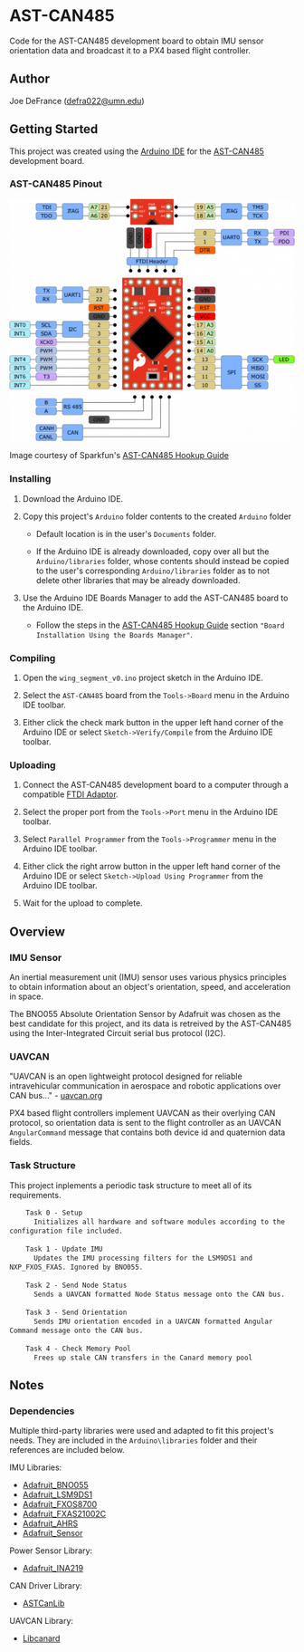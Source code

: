 # AST-CAN485

Code for the AST-CAN485 development board to obtain IMU sensor orientation data and broadcast it to a PX4 based flight controller.

## Author

Joe DeFrance (defra022@umn.edu)

## Getting Started

This project was created using the [Arduino IDE](https://www.arduino.cc/en/main/software) for the [AST-CAN485](https://www.sparkfun.com/products/14483) development board.

### AST-CAN485 Pinout

![AST-CAN485 Pinout](AST-CAN485-Pinout.png)

Image courtesy of Sparkfun's [AST-CAN485 Hookup Guide](https://learn.sparkfun.com/tutorials/ast-can485-hookup-guide?_ga=2.39481377.365903456.1581038177-271346267.1574810854)

### Installing

1. Download the Arduino IDE.

2. Copy this project's `Arduino` folder contents to the created `Arduino` folder 

   * Default location is in the user's `Documents` folder.

   * If the Arduino IDE is already downloaded, copy over all but the `Arduino/libraries` folder, whose contents should instead be copied to the user's corresponding `Arduino/libraries` folder as to not delete other libraries that may be already downloaded.

3. Use the Arduino IDE Boards Manager to add the AST-CAN485 board to the Arduino IDE.

   * Follow the steps in the [AST-CAN485 Hookup Guide](https://learn.sparkfun.com/tutorials/ast-can485-hookup-guide?_ga=2.6567157.631132834.1583434944-271346267.1574810854) section `"Board Installation Using the Boards Manager"`.

### Compiling

1. Open the `wing_segment_v0.ino` project sketch in the Arduino IDE.

2. Select the `AST-CAN485` board from the `Tools->Board` menu in the Arduino IDE toolbar.

3. Either click the check mark button in the upper left hand corner of the Arduino IDE or select `Sketch->Verify/Compile` from the Arduino IDE toolbar.

### Uploading

1. Connect the AST-CAN485 development board to a computer through a compatible [FTDI Adaptor](https://www.sparkfun.com/products/9716?_ga=2.13897968.631132834.1583434944-271346267.1574810854).

2. Select the proper port from the `Tools->Port` menu in the Arduino IDE toolbar.

3. Select `Parallel Programmer` from the `Tools->Programmer` menu in the Arduino IDE toolbar.

4. Either click the right arrow button in the upper left hand corner of the Arduino IDE or select `Sketch->Upload Using Programmer` from the Arduino IDE toolbar.

5. Wait for the upload to complete.

## Overview

### IMU Sensor

An inertial measurement unit (IMU) sensor uses various physics principles to obtain information about an object's orientation, speed, and acceleration in space. 

The BNO055 Absolute Orientation Sensor by Adafruit was chosen as the best candidate for this project, and its data is retreived by the AST-CAN485 using the Inter-Integrated Circuit serial bus protocol (I2C).

### UAVCAN

"UAVCAN is an open lightweight protocol designed for reliable intravehicular communication in aerospace and robotic applications over CAN bus..." - [uavcan.org](https://uavcan.org/)

PX4 based flight controllers implement UAVCAN as their overlying CAN protocol, so orientation data is sent to the flight controller as an UAVCAN `AngularCommand` message that contains both device id and quaternion data fields.

### Task Structure

This project inplements a periodic task structure to meet all of its requirements.

``` 
    Task 0 - Setup
      Initializes all hardware and software modules according to the configuration file included.

    Task 1 - Update IMU
      Updates the IMU processing filters for the LSM9DS1 and NXP_FXOS_FXAS. Ignored by BNO055.

    Task 2 - Send Node Status
      Sends a UAVCAN formatted Node Status message onto the CAN bus.

    Task 3 - Send Orientation
      Sends IMU orientation encoded in a UAVCAN formatted Angular Command message onto the CAN bus.

    Task 4 - Check Memory Pool
      Frees up stale CAN transfers in the Canard memory pool
```

## Notes

### Dependencies

Multiple third-party libraries were used and adapted to fit this project's needs. They are included in the `Arduino\libraries` folder and their references are included below.

IMU Libraries: 
  * [Adafruit_BNO055](https://github.com/adafruit/Adafruit_BNO055)
  * [Adafruit_LSM9DS1](https://github.com/adafruit/Adafruit_LSM9DS1)
  * [Adafruit_FXOS8700](https://github.com/adafruit/Adafruit_FXOS8700)
  * [Adafruit_FXAS21002C](https://github.com/adafruit/Adafruit_FXAS21002C)
  * [Adafruit_AHRS](https://github.com/adafruit/Adafruit_AHRS)
  * [Adafruit_Sensor](https://github.com/adafruit/Adafruit_Sensor)

Power Sensor Library: 
  * [Adafruit_INA219](https://github.com/adafruit/Adafruit_INA219)

CAN Driver Library:
  * [ASTCanLib](https://github.com/Atlantis-Specialist-Technologies/AST_CAN_Arduino_Library/blob/master/src/ASTCanLib.h)

UAVCAN Library:
  * [Libcanard](https://github.com/UAVCAN/libcanard/tree/legacy-v0)
